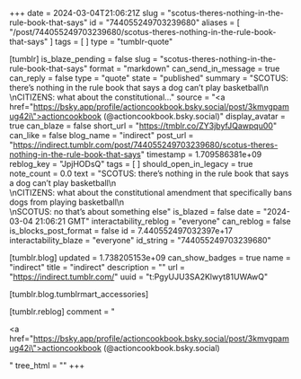 +++
date = 2024-03-04T21:06:21Z
slug = "scotus-theres-nothing-in-the-rule-book-that-says"
id = "744055249703239680"
aliases = [ "/post/744055249703239680/scotus-theres-nothing-in-the-rule-book-that-says" ]
tags = [ ]
type = "tumblr-quote"

[tumblr]
is_blaze_pending = false
slug = "scotus-theres-nothing-in-the-rule-book-that-says"
format = "markdown"
can_send_in_message = true
can_reply = false
type = "quote"
state = "published"
summary = "SCOTUS: there’s nothing in the rule book that says a dog can’t play basketball\n \nCITIZENS: what about the constitutional..."
source = "<a href=\"https://bsky.app/profile/actioncookbook.bsky.social/post/3kmvgpamug42i\">actioncookbook (@actioncookbook.bsky.social)</a>"
display_avatar = true
can_blaze = false
short_url = "https://tmblr.co/ZY3jbyfJQawpqu00"
can_like = false
blog_name = "indirect"
post_url = "https://indirect.tumblr.com/post/744055249703239680/scotus-theres-nothing-in-the-rule-book-that-says"
timestamp = 1.709586381e+09
reblog_key = "JpjHODsQ"
tags = [ ]
should_open_in_legacy = true
note_count = 0.0
text = "SCOTUS: there’s nothing in the rule book that says a dog can’t play basketball\n<br/>\nCITIZENS: what about the constitutional amendment that specifically bans dogs from playing basketball\n<br/>\nSCOTUS: no that’s about something else"
is_blazed = false
date = "2024-03-04 21:06:21 GMT"
interactability_reblog = "everyone"
can_reblog = false
is_blocks_post_format = false
id = 7.440552497032397e+17
interactability_blaze = "everyone"
id_string = "744055249703239680"

[tumblr.blog]
updated = 1.738205153e+09
can_show_badges = true
name = "indirect"
title = "indirect"
description = ""
url = "https://indirect.tumblr.com/"
uuid = "t:PgyUJU3SA2Klwyt81UWAwQ"

[tumblr.blog.tumblrmart_accessories]

[tumblr.reblog]
comment = "<p><a href=\"https://bsky.app/profile/actioncookbook.bsky.social/post/3kmvgpamug42i\">actioncookbook (@actioncookbook.bsky.social)</a></p>"
tree_html = ""
+++
